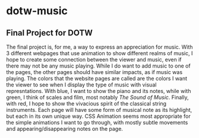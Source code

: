 # dotw-music
## Final Project for DOTW

The final project is, for me, a way to express an appreciation for music. With 3 different webpages that use animation to show different realms of music, I hope to create some connection between the viewer and music, even if there may not be any music playing. While I do want to add music to one of the pages, the other pages should have similar impacts, as if music was playing. The colors that the website pages are called are the colors I want the viewer to see when I display the type of music with visual represntations. With blue, I want to show the piano and its notes, while with green, I think of scales and film, most notably *The Sound of Music*. Finally, with red, I hope to show the vivacious spirit of the classical string instruments. Each page will have some form of musical note as its highlight, but each in its own unique way. CSS Animation seems most appropriate for the simple animations I want to go through, with mostly subtle movements and appearing/disappearing notes on the page.